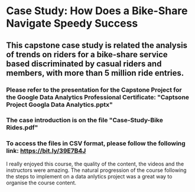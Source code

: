 # Case Study:  How Does a Bike-Share Navigate Speedy Success

## This capstone case study is related the analysis of  trends on riders for a bike-share service based discriminated by casual riders and members,  with more than 5 million ride entries. 

### Please refer to the presentation for the Capstone Project for the Google Data Analytics Professional Certificate: "Captsone Project Googla Data Analytics.pptx"
### The case introduction is on the file "Case-Study-Bike Rides.pdf"
### To access the files in CSV format, please follow the following link: https://bit.ly/39E7B4J

I really enjoyed this course, the quality of the content, the videos and the instructors were amazing.
The natural progression of the course following the steps to implement on a data anlytics project was a great way to organise the course content. 



